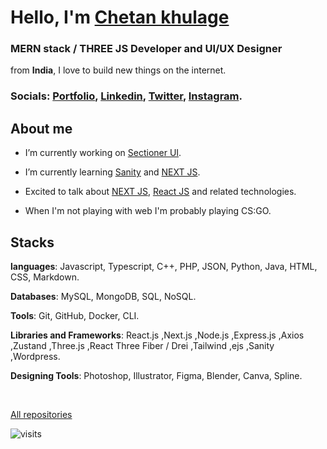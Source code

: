 <h1>
Hello, I'm <a href="https://portfolio2023-chetan-kk.vercel.app/">Chetan khulage</a>
</h1>
<h3>
MERN stack / THREE JS Developer and UI/UX Designer
</h3>
from <b>India</b>, I love to build new things on the internet.

<br />

### Socials: [Portfolio](https://chetan-kk-portfolio2023.vercel.app), [Linkedin](https://linkedin.com/in/chetan-khulage), [Twitter](https://x.com/chetan_khulage), [Instagram](https://instagram.com/c_h_e_t_a_n__k).

## About me

- I’m currently working on [Sectioner UI](https://sectioner-ui.vercel.app/docs/introduction).

- I’m currently learning [Sanity](https://sanity.io) and [NEXT JS](https://nextjs.org).

- Excited to talk about [NEXT JS](https://nextjs.org), [React JS](https://react.dev) and related technologies.

- When I'm not playing with web I'm probably playing CS:GO.

<!-- ## holopin badges

[![An image of @chetankk's Holopin badges, which is a link to view their full Holopin profile](https://holopin.me/chetankk)](https://holopin.io/@chetankk) -->

## Stacks

**languages**: Javascript, Typescript, C++, PHP, JSON, Python, Java, HTML, CSS, Markdown. <br/>

**Databases**: MySQL, MongoDB, SQL, NoSQL. <br/>

**Tools**: Git, GitHub, Docker, CLI. <br/>

**Libraries and Frameworks**: React.js ,Next.js ,Node.js ,Express.js ,Axios ,Zustand ,Three.js ,React Three Fiber / Drei ,Tailwind ,ejs ,Sanity ,Wordpress. <br/>

**Designing Tools**: Photoshop, Illustrator, Figma, Blender, Canva, Spline.

<br/>

[All repositories](https://github.com/chetan-kk?tab=repositories)

![visits](https://komarev.com/ghpvc/?username=chetan-kk&label=Visitors&color=141414&style=for-the-badge&abbreviated=true)
